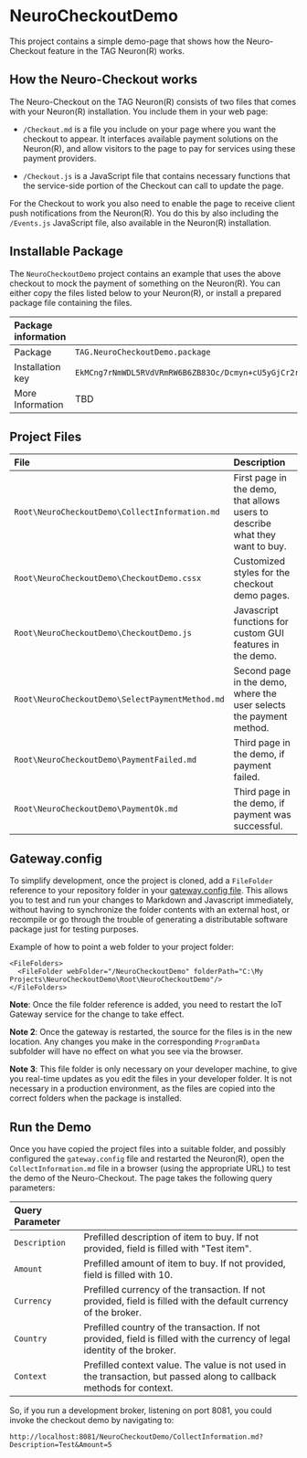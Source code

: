 NeuroCheckoutDemo
====================

This project contains a simple demo-page that shows how the Neuro-Checkout feature in the TAG Neuron(R) works.

How the Neuro-Checkout works
-------------------------------

The Neuro-Checkout on the TAG Neuron(R) consists of two files that comes with your Neuron(R) installation. You include them in your web page:

* `/Checkout.md` is a file you include on your page where you want the checkout to appear. It interfaces available payment solutions on the
Neuron(R), and allow visitors to the page to pay for services using these payment providers.

* `/Checkout.js` is a JavaScript file that contains necessary functions that the service-side portion of the Checkout can call to update the
page.

For the Checkout to work you also need to enable the page to receive client push notifications from the Neuron(R). You do this by also including
the `/Events.js` JavaScript file, also available in the Neuron(R) installation.

Installable Package
----------------------

The `NeuroCheckoutDemo` project contains an example that uses the above checkout to mock the payment of something on the Neuron(R). 
You can either copy the files listed below to your Neuron(R), or install a prepared package file containing the files.

| Package information                                                                                                              ||
|:-----------------|:---------------------------------------------------------------------------------------------------------------|
| Package          | `TAG.NeuroCheckoutDemo.package`                                                                                |
| Installation key | `EkMCng7rNmWDL5RVdVRmRW6B6ZB83Oc/Dcmyn+cU5yGjCr2rw2kq22vePMUZvCPs3o87lYzrDYIA12e7069beeb8fd9d9182b566e41c7932` |
| More Information | TBD                                                                                                            |


Project Files
----------------

| File                                            | Description                                                                  |
|:------------------------------------------------|:-----------------------------------------------------------------------------|
| `Root\NeuroCheckoutDemo\CollectInformation.md`  | First page in the demo, that allows users to describe what they want to buy. |
| `Root\NeuroCheckoutDemo\CheckoutDemo.cssx`      | Customized styles for the checkout demo pages.                               |
| `Root\NeuroCheckoutDemo\CheckoutDemo.js`        | Javascript functions for custom GUI features in the demo.                    |
| `Root\NeuroCheckoutDemo\SelectPaymentMethod.md` | Second page in the demo, where the user selects the payment method.          |
| `Root\NeuroCheckoutDemo\PaymentFailed.md`       | Third page in the demo, if payment failed.                                   |
| `Root\NeuroCheckoutDemo\PaymentOk.md`           | Third page in the demo, if payment was successful.                           |

Gateway.config
-----------------

To simplify development, once the project is cloned, add a `FileFolder` reference
to your repository folder in your [gateway.config file](https://lab.tagroot.io/Documentation/IoTGateway/GatewayConfig.md). 
This allows you to test and run your changes to Markdown and Javascript immediately, 
without having to synchronize the folder contents with an external 
host, or recompile or go through the trouble of generating a distributable software 
package just for testing purposes.

Example of how to point a web folder to your project folder:

```
<FileFolders>
  <FileFolder webFolder="/NeuroCheckoutDemo" folderPath="C:\My Projects\NeuroCheckoutDemo\Root\NeuroCheckoutDemo"/>
</FileFolders>
```

**Note**: Once the file folder reference is added, you need to restart the IoT Gateway service for the change to take effect.

**Note 2**:  Once the gateway is restarted, the source for the files is in the new location. Any changes you make in the corresponding
`ProgramData` subfolder will have no effect on what you see via the browser.

**Note 3**: This file folder is only necessary on your developer machine, to give you real-time updates as you edit the files in your
developer folder. It is not necessary in a production environment, as the files are copied into the correct folders when the package 
is installed.

Run the Demo
---------------

Once you have copied the project files into a suitable folder, and possibly configured the `gateway.config` file and restarted the Neuron(R),
open the `CollectInformation.md` file in a browser (using the appropriate URL) to test the demo of the Neuro-Checkout. The page takes the following
query parameters:

| Query Parameter                                                                                                                          ||
|:--------------|:--------------------------------------------------------------------------------------------------------------------------|
| `Description` | Prefilled description of item to buy. If not provided, field is filled with "Test item".                                  |
| `Amount`      | Prefilled amount of item to buy. If not provided, field is filled with 10.                                                |
| `Currency`    | Prefilled currency of the transaction. If not provided, field is filled with the default currency of the broker.          |
| `Country`     | Prefilled country of the transaction. If not provided, field is filled with the currency of legal identity of the broker. |
| `Context`     | Prefilled context value. The value is not used in the transaction, but passed along to callback methods for context.      |

So, if you run a development broker, listening on port 8081, you could invoke the checkout demo by navigating to:

	http://localhost:8081/NeuroCheckoutDemo/CollectInformation.md?Description=Test&Amount=5
